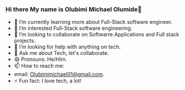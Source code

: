 ### Hi there My name is Olubimi Michael Olumide👋

- 🌱 I’m currently learning more about Full-Stack software engineer.
- 👀 I’m interested Full-Stack software engineering.
- 👯 I’m looking to collaborate on Softwarre Applications and Full stack projects.
- 🤔 I’m looking for help with anything on tech.
- 💬 Ask me about Tech, let's collaborate.
- 😄 Pronouns: He/Him.
- 📫 How to reach me: 
- email: Olubimimichael01@gmail.com.
- ⚡ Fun fact: I love tech, a lot!

